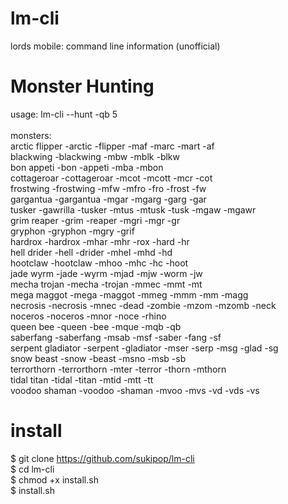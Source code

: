 # lm-cli
lords mobile: command line information (unofficial)

# Monster Hunting
usage: lm-cli --hunt -qb 5\
\
monsters:\
arctic flipper          -arctic -flipper -maf -marc -mart -af \
blackwing               -blackwing -mbw -mblk -blkw \
bon appeti              -bon -appeti -mba -mbon \
cottageroar             -cottageroar -mcot -mcott -mcr -cot \
frostwing               -frostwing -mfw -mfro -fro -frost -fw \
gargantua               -gargantua -mgar -mgarg -garg -gar \
tusker                  -gawrilla -tusker -mtus -mtusk -tusk -mgaw -mgawr \
grim reaper             -grim -reaper -mgri -mgr -gr \
gryphon                 -gryphon -mgry -grif \
hardrox                 -hardrox -mhar -mhr -rox -hard -hr \
hell drider             -hell -drider -mhel -mhd -hd \
hootclaw                -hootclaw -mhoo -mhc -hc -hoot \
jade wyrm               -jade -wyrm -mjad -mjw -worm -jw \
mecha trojan            -mecha -trojan -mmec -mmt -mt \
mega maggot             -mega -maggot -mmeg -mmm -mm -magg \
necrosis                -necrosis -mnec -dead -zombie -mzom -mzomb -neck \
noceros                 -noceros -mnor -noce -rhino \
queen bee               -queen -bee -mque -mqb -qb \
saberfang               -saberfang -msab -msf -saber -fang -sf \
serpent gladiator       -serpent -gladiator -mser -serp -msg -glad -sg \
snow beast              -snow -beast -msno -msb -sb \
terrorthorn             -terrorthorn -mter -terror -thorn -mthorn \
tidal titan             -tidal -titan -mtid -mtt -tt \
voodoo shaman           -voodoo -shaman -mvoo -mvs -vd -vds -vs

# install
$ git clone https://github.com/sukipop/lm-cli \
$ cd lm-cli \
$ chmod +x install.sh \
$ install.sh
